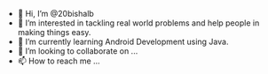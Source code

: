 - 👋 Hi, I’m @20bishalb
- 👀 I’m interested in tackling real world problems and help people in making things easy.
- 🌱 I’m currently learning Android Development using Java.
- 💞️ I’m looking to collaborate on ...
- 📫 How to reach me ...

<!---
20bishalb/20bishalb is a ✨ special ✨ repository because its `README.md` (this file) appears on your GitHub profile.
You can click the Preview link to take a look at your changes.
--->
